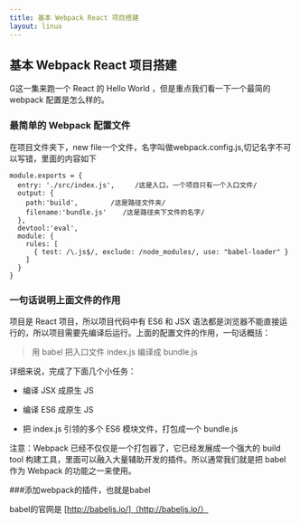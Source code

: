 ```yaml
---
title: 基本 Webpack React 项目搭建
layout: linux
---
```


## 基本 Webpack React 项目搭建

G这一集来跑一个 React 的 Hello World ，但是重点我们看一下一个最简的 webpack 配置是怎么样的。

### 最简单的 Webpack 配置文件

在项目文件夹下，new file一个文件，名字叫做webpack.config.js,切记名字不可以写错，里面的内容如下

```
module.exports = {
  entry: './src/index.js',     /这是入口，一个项目只有一个入口文件/
  output: {
    path:'build',        /这是路径文件夹/
    filename:'bundle.js'    /这是路径夹下文件的名字/
  },
  devtool:'eval',
  module: {
    rules: [
      { test: /\.js$/, exclude: /node_modules/, use: "babel-loader" }
    ]
  }
}
```

### 一句话说明上面文件的作用

项目是 React 项目，所以项目代码中有 ES6 和 JSX 语法都是浏览器不能直接运行的，所以项目需要先编译后运行。上面的配置文件的作用，一句话概括：

> 用 babel 把入口文件 index.js 编译成 bundle.js

详细来说，完成了下面几个小任务：

- 编译 JSX 成原生 JS

- 编译 ES6 成原生 JS

- 把 index.js 引领的多个 ES6 模块文件，打包成一个 bundle.js

注意：Webpack 已经不仅仅是一个打包器了，它已经发展成一个强大的 build tool 构建工具，里面可以融入大量辅助开发的插件。所以通常我们就是把 babel 作为 Webpack 的功能之一来使用。

###添加webpack的插件，也就是babel

babel的官网是 [http://babeljs.io/]（http://babeljs.io/）

